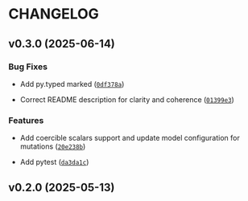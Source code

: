 # CHANGELOG


## v0.3.0 (2025-06-14)

### Bug Fixes

- Add py.typed marked
  ([`0df378a`](https://github.com/arkitektio/alpaka/commit/0df378afd334312b7cc55cfb99e501430c4115c1))

- Correct README description for clarity and coherence
  ([`01399e3`](https://github.com/arkitektio/alpaka/commit/01399e3c1f4c20d9129437980dab28403d6fb4e7))

### Features

- Add coercible scalars support and update model configuration for mutations
  ([`20e238b`](https://github.com/arkitektio/alpaka/commit/20e238b92a4cd7a8f17eb8c8c30e1172c57bae55))

- Add pytest
  ([`da3da1c`](https://github.com/arkitektio/alpaka/commit/da3da1c2e8fce4ab35c20a4070de0612553ef3c0))


## v0.2.0 (2025-05-13)
